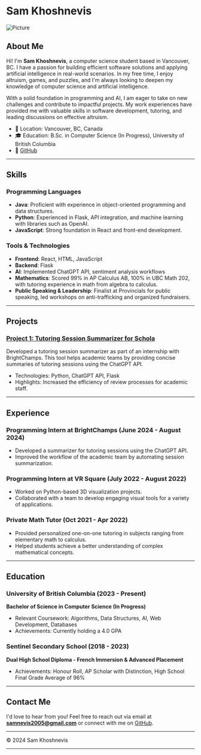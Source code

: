 # Sam Khoshnevis

![Picture](assets/img/headshot_photo_example.png)

## About Me

Hi! I'm **Sam Khoshnevis**, a computer science student based in Vancouver, BC. I have a passion for building efficient software solutions and applying artificial intelligence in real-world scenarios. In my free time, I enjoy altruism, games, and puzzles, and I'm always looking to deepen my knowledge of computer science and artificial intelligence.

With a solid foundation in programming and AI, I am eager to take on new challenges and contribute to impactful projects. My work experiences have provided me with valuable skills in software development, tutoring, and leading discussions on effective altruism.

- 📍 Location: Vancouver, BC, Canada
- 🎓 Education: B.Sc. in Computer Science (In Progress), University of British Columbia
- 💼 [GitHub](https://github.com/samnevis)

---

## Skills

### Programming Languages

- **Java**: Proficient with experience in object-oriented programming and data structures.
- **Python**: Experienced in Flask, API integration, and machine learning with libraries such as OpenAI.
- **JavaScript**: Strong foundation in React and front-end development.

### Tools & Technologies

- **Frontend**: React, HTML, JavaScript
- **Backend**: Flask
- **AI**: Implemented ChatGPT API, sentiment analysis workflows
- **Mathematics**: Scored 99% in AP Calculus AB, 100% in UBC Math 202, with tutoring experience in math from algebra to calculus.
- **Public Speaking & Leadership**: Finalist at Provincials for public speaking, led workshops on anti-trafficking and organized fundraisers.

---

## Projects

### [Project 1: Tutoring Session Summarizer for Schola](https://github.com/samnevis)

Developed a tutoring session summarizer as part of an internship with BrightChamps. This tool helps academic teams by providing concise summaries of tutoring sessions using the ChatGPT API.

- Technologies: Python, ChatGPT API, Flask
- Highlights: Increased the efficiency of review processes for academic staff.

---

## Experience

### Programming Intern at BrightChamps (June 2024 - August 2024)

- Developed a summarizer for tutoring sessions using the ChatGPT API.
- Improved the workflow of the academic team by automating session summarization.

### Programming Intern at VR Square (July 2022 - August 2022)

- Worked on Python-based 3D visualization projects.
- Collaborated with a team to develop engaging visual tools for a variety of applications.

### Private Math Tutor (Oct 2021 - Apr 2022)

- Provided personalized one-on-one tutoring in subjects ranging from elementary math to calculus.
- Helped students achieve a better understanding of complex mathematical concepts.
---


## Education

### University of British Columbia (2023 - Present)
**Bachelor of Science in Computer Science (In Progress)**

- Relevant Coursework: Algorithms, Data Structures, AI, Web Development, Databases
- Achievements: Currently holding a 4.0 GPA

### Sentinel Secondary School (2018 - 2023)
**Dual High School Diploma - French Immersion & Advanced Placement**

- Achievements: Honour Roll, AP Scholar with Distinction, High School Final Grade Average of 96%

---

## Contact Me

I'd love to hear from you! Feel free to reach out via email at **[samnevis2005@gmail.com](mailto:samnevis2005@gmail.com)** or connect with me on [GitHub](https://github.com/samnevis).

---
<!--
## Blog

### [How to Implement AI in Real-World Scenarios](https://samnevis.dev/blog/implementing-ai)

In this post, I explore practical use cases of AI in different industries and how to integrate AI solutions like the ChatGPT API into existing workflows.

### [Why You Should Learn Python for AI Development](https://samnevis.dev/blog/learn-python-ai)

Python is a leading language for AI development. Here, I cover why it’s so essential for building machine learning models and how to get started.
---
-->

© 2024 Sam Khoshnevis

---

